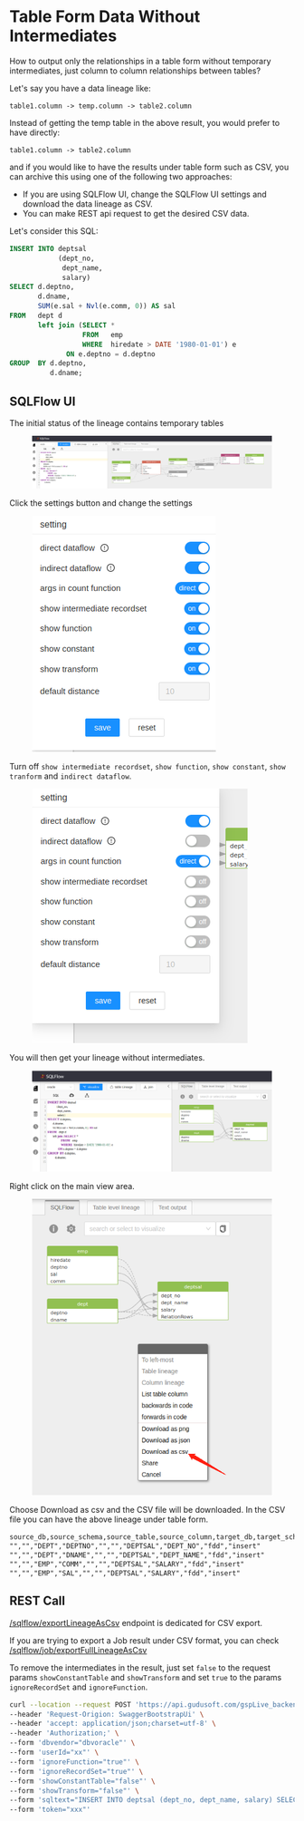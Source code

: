 # Table Form Data Without Intermediates

How to output only the relationships in a table form without temporary intermediates, just column to column relationships between tables?

Let's say you have a data lineage like:

```
table1.column -> temp.column -> table2.column
```

Instead of getting the temp table in the above result, you would prefer to have directly:&#x20;

```
table1.column -> table2.column
```

and if you would like to have the results under table form such as CSV, you can archive this using one of the following two approaches:

* If you are using SQLFlow UI, change the SQLFlow UI settings and download the data lineage as CSV.
* You can make REST api request to get the desired CSV data.

Let's consider this SQL:

```sql
INSERT INTO deptsal
            (dept_no,
             dept_name,
             salary)
SELECT d.deptno,
       d.dname,
       SUM(e.sal + Nvl(e.comm, 0)) AS sal
FROM   dept d
       left join (SELECT *
                  FROM   emp
                  WHERE  hiredate > DATE '1980-01-01') e
              ON e.deptno = d.deptno
GROUP  BY d.deptno,
          d.dname; 
```

## SQLFlow UI

The initial status of the lineage contains temporary tables

<figure><img src="../../.gitbook/assets/111_20221204172525.png" alt=""><figcaption></figcaption></figure>

Click the settings button and change the settings

<figure><img src="../../.gitbook/assets/222_20221204172545.png" alt=""><figcaption></figcaption></figure>

Turn off `show intermediate recordset`, `show function`, `show constant`, `show tranform` and `indirect dataflow`.

<figure><img src="../../.gitbook/assets/666_20221204195828.png" alt=""><figcaption></figcaption></figure>

You will then get your lineage without intermediates.

<figure><img src="../../.gitbook/assets/444_20221204172643.png" alt=""><figcaption></figcaption></figure>

Right click on the main view area.

<figure><img src="../../.gitbook/assets/555_20221204172724.png" alt=""><figcaption></figcaption></figure>

Choose Download as csv and the CSV file will be downloaded. In the CSV file you can have the above lineage under table form.

```csv
source_db,source_schema,source_table,source_column,target_db,target_schema,target_table,target_column,relation_type,effectType
"","","DEPT","DEPTNO","","","DEPTSAL","DEPT_NO","fdd","insert"
"","","DEPT","DNAME","","","DEPTSAL","DEPT_NAME","fdd","insert"
"","","EMP","COMM","","","DEPTSAL","SALARY","fdd","insert"
"","","EMP","SAL","","","DEPTSAL","SALARY","fdd","insert"
```

## REST Call

[/sqlflow/exportLineageAsCsv](../../3.-api-docs/sqlflow-rest-api-reference/generation-interface/sqlflow-generation-sqlflow-exportlineageascsv.md) endpoint is dedicated for CSV export.

If you are trying to export a Job result under CSV format, you can check  [/sqlflow/job/exportFullLineageAsCsv](../../3.-api-docs/sqlflow-rest-api-reference/job-interface/sqlflow-job-exportfulllineageascsv.md)

To remove the intermediates in the result, just set `false` to the request params `showConstantTable` and `showTransform` and set `true` to the params `ignoreRecordSet` and `ignoreFunction`.&#x20;

```bash
curl --location --request POST 'https://api.gudusoft.com/gspLive_backend/sqlflow/generation/sqlflow/exportLineageAsCsv?showRelationType=fdd' \
--header 'Request-Origion: SwaggerBootstrapUi' \
--header 'accept: application/json;charset=utf-8' \
--header 'Authorization;' \
--form 'dbvendor="dbvoracle"' \
--form 'userId="xx"' \
--form 'ignoreFunction="true"' \
--form 'ignoreRecordSet="true"' \
--form 'showConstantTable="false"' \
--form 'showTransform="false"' \
--form 'sqltext="INSERT INTO deptsal (dept_no, dept_name, salary) SELECT d.deptno, d.dname, SUM(e.sal + Nvl(e.comm, 0)) AS sal FROM dept d left join (SELECT * FROM emp WHERE hiredate > DATE '\''1980-01-01'\'') e ON e.deptno = d.deptno GROUP BY d.deptno, d.dname;"' \
--form 'token="xxx"'
```
